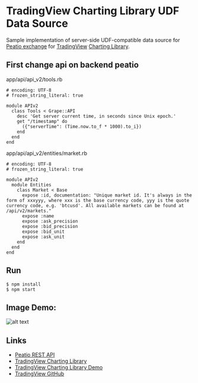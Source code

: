 # TradingView Charting Library UDF Data Source

Sample implementation of server-side UDF-compatible data source for [Peatio exchange](https://www.peatio.com/) for [TradingView](https://www.tradingview.com/) [Charting Library](https://www.tradingview.com/HTML5-stock-forex-bitcoin-charting-library/).


## First change api on backend peatio

app/api/api_v2/tools.rb

```
# encoding: UTF-8
# frozen_string_literal: true

module APIv2
  class Tools < Grape::API
    desc 'Get server current time, in seconds since Unix epoch.'
    get "/timestamp" do
      ({"serverTime": (Time.now.to_f * 1000).to_i})
    end
  end
end
```
app/api/api_v2/entities/market.rb

```
# encoding: UTF-8
# frozen_string_literal: true

module APIv2
  module Entities
    class Market < Base
      expose :id, documentation: "Unique market id. It's always in the form of xxxyyy, where xxx is the base currency code, yyy is the quote currency code, e.g. 'btcusd'. All available markets can be found at /api/v2/markets."
      expose :name
      expose :ask_precision
      expose :bid_precision
      expose :bid_unit
      expose :ask_unit
    end
  end
end

```

## Run

```
$ npm install
$ npm start
```

## Image Demo:
![alt text](https://raw.githubusercontent.com/Thedabest/peatio_tradingview/master/img/demo.jpg)

## Links

* [Peatio REST API](https://github.com/rubykube/peatio/blob/master/docs/api/member_api_v2.md)
* [TradingView Charting Library](https://www.tradingview.com/HTML5-stock-forex-bitcoin-charting-library/)
* [TradingView Charting Library Demo](https://charting-library.tradingview.com/)
* [TradingView GitHub](https://github.com/tradingview)
